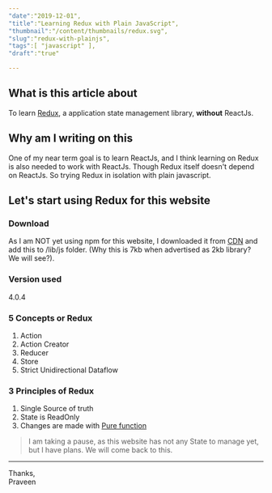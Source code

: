 ```yaml
---
"date":"2019-12-01",
"title":"Learning Redux with Plain JavaScript",
"thumbnail":"/content/thumbnails/redux.svg",
"slug":"redux-with-plainjs",
"tags":[ "javascript" ],
"draft":"true"

---
```


## What is this article about
To learn [Redux](https://redux.js.org/), a application state management library, **without** ReactJs.

## Why am I writing on this
One of my near term goal is to learn ReactJs, and I think learning on Redux is also needed to work with ReactJs. Though Redux itself doesn't depend on ReactJs. So trying Redux in isolation with plain javascript.

## Let's start using Redux for this website

### Download
As I am NOT yet using npm for this website, I downloaded it from [CDN](https://cdnjs.cloudflare.com/ajax/libs/redux/4.0.4/redux.min.js) and add this to /lib/js folder. (Why this is 7kb when advertised as 2kb library? We will see?).


### Version used
4.0.4

### 5 Concepts or Redux
1. Action  
2. Action Creator  
3. Reducer  
4. Store  
5. Strict Unidirectional Dataflow

### 3 Principles of Redux
1. Single Source of truth  
2. State is ReadOnly  
3. Changes are made with [Pure function](https://en.wikipedia.org/wiki/Pure_function)  


>I am taking a pause, as this website has not any State to manage yet, but I have plans. We will come back to this.

---
Thanks,  
Praveen
